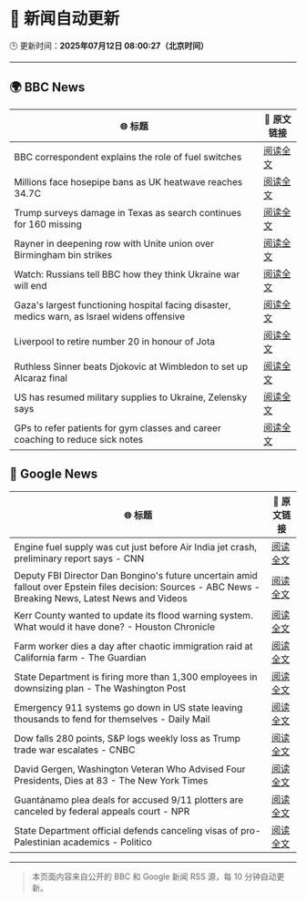 # 🧠 新闻自动更新

🕒 更新时间：**2025年07月12日 08:00:27（北京时间）**

---

## 🌍 BBC News

| 🌐 标题 | 🔗 原文链接 |
|--------|-------------|
| BBC correspondent explains the role of fuel switches | [阅读全文](https://www.bbc.com/news/videos/cx2vrdd5xkeo) |
| Millions face hosepipe bans as UK heatwave reaches 34.7C | [阅读全文](https://www.bbc.com/news/articles/crmv8x74ky9o) |
| Trump surveys damage in Texas as search continues for 160 missing | [阅读全文](https://www.bbc.com/news/articles/cr5vlp0pmdzo) |
| Rayner in deepening row with Unite union over Birmingham bin strikes | [阅读全文](https://www.bbc.com/news/articles/cx24de0d9rdo) |
| Watch: Russians tell BBC how they think Ukraine war will end | [阅读全文](https://www.bbc.com/news/videos/c1wp55wqq0lo) |
| Gaza's largest functioning hospital facing disaster, medics warn, as Israel widens offensive | [阅读全文](https://www.bbc.com/news/articles/cdx5zeywgrgo) |
| Liverpool to retire number 20 in honour of Jota | [阅读全文](https://www.bbc.com/sport/football/articles/cpqnwpxle79o) |
| Ruthless Sinner beats Djokovic at Wimbledon to set up Alcaraz final | [阅读全文](https://www.bbc.com/sport/tennis/articles/ckg52kr13ggo) |
| US has resumed military supplies to Ukraine, Zelensky says | [阅读全文](https://www.bbc.com/news/articles/crl04200dp4o) |
| GPs to refer patients for gym classes and career coaching to reduce sick notes | [阅读全文](https://www.bbc.com/news/articles/cwyx880d1w8o) |

## 📰 Google News

| 🌐 标题 | 🔗 原文链接 |
|--------|-------------|
| Engine fuel supply was cut just before Air India jet crash, preliminary report says - CNN | [阅读全文](https://news.google.com/rss/articles/CBMiekFVX3lxTE5ROFpCdnhCQzlNNW1OVTk1UkpfMjAwSGMzZ0NXTHRsT3RidWRVbExiS092enBORkRwNVNMR1Rjb18yRVEtM2NjMWpERGJPVVdlU05PcGJfMU9TWWtGcnBFOW9xUlFzUEFzMVZPdm9uMUROSS1iaVY5SjN30gF_QVVfeXFMUGlYd2tGbTBGek9SYkpqS090MmdBQnZ2cEI4UUIyd3FIVGVjWnA0bkx2WjZKNi1iTHZaVFNsQzJMbHlhXzVmQV80TkhfZ0NMX042WmtROGZwdzNJLWl5VTRfV3gtcloyc3NSOGVYdmFKaWpHY1dMYzZRR0dVaURGQQ?oc=5) |
| Deputy FBI Director Dan Bongino's future uncertain amid fallout over Epstein files decision: Sources - ABC News - Breaking News, Latest News and Videos | [阅读全文](https://news.google.com/rss/articles/CBMioAFBVV95cUxOc3VicFpMWElJdHJITDBjV01lOFdYeXhPZ0tPZGEwc1JubHRoaEJzME9Pd0txLTVpNkJsZmx1WDh1ekxIVGpQZVdQdjQwdXZ3N0JKZklOSWtWUTdlRHBGLVBWWmE5eWZXTW93WllqLU5JYUtXU2RmakhkbXFwZEI5WjZENF9jbi05cDVEMDR3R2ttNHlOeEJTa1M3NFRvNEhG0gGmAUFVX3lxTE1EV1BlNWhBU2pTckFfcjJUekFyOENMeF9mUmNOWnA4OEthWFJSLUxBUzNiYVhoU3ltNGhCREZFYkxRZ2dzdXprNjNoSW45VjRmYV9hU01kOWo2YkVtTWJFdS1ZZFM4R1VJNWR6N01wRHJpb2lrYkFPaU1VQUl0R3NZQWp5U2RkR29XN0hnQWFCUDV4ZEJuVE5Zb1dQaEp5SFRxU3o1WFE?oc=5) |
| Kerr County wanted to update its flood warning system. What would it have done? - Houston Chronicle | [阅读全文](https://news.google.com/rss/articles/CBMiqgFBVV95cUxNb28yU3ZVTzVnTTFPZjRYVnBoaTltOTJ3Q1NmWkJiLW00dlBRZEI3VFE0bE1IRTQxUnZEZzlqUk5rNzdENWVBNm9mQWRjRXg3NkE3U0VYVldUUzBzeGZkWWtxbkVDZXloTEc4VTlZTkRnMHdzU2NpUTJyR0VoTDdnRnRDWEdnWU9PTWFlclJ1elJFb1N6bFlVYWRwUGRMaTZ0ZEUxeVZUdFBVQQ?oc=5) |
| Farm worker dies a day after chaotic immigration raid at California farm - The Guardian | [阅读全文](https://news.google.com/rss/articles/CBMihwFBVV95cUxQZmVYRXNsR1huQzBudFQ4YWZoMThWOHRpbGhpTXlHaTNIZUFscXNDWWU0SXQ4MWdNSXJLR19PNlA4cTAzSGhiUVVXQ2NUazRSdmRtdExJLTZHMENDVUd2TUdlNUdxNERfT19EajFOQ0xHaHBNVHBfWE1abUdoZVl5T2pDRVBqR1k?oc=5) |
| State Department is firing more than 1,300 employees in downsizing plan - The Washington Post | [阅读全文](https://news.google.com/rss/articles/CBMimgFBVV95cUxNd29fVmFOUnJtdzdZalZhZ3doNkJWaXFHUjBIQzZoREd2TU1fRTlzTEpsTXA2Qm5XRExtdlJpYl9rQk9HakZhN0ZnNUlGQWNWX1ltalFxYmhqTUxWeE52cWt5emtwZ21uSVFPd0pheWVRVXZFQ1lXMWJOVUo5XzJJeVE1aXFwSUFrOXRCQkJMZ1IzNzhGcXlEYjVn?oc=5) |
| Emergency 911 systems go down in US state leaving thousands to fend for themselves - Daily Mail | [阅读全文](https://news.google.com/rss/articles/CBMinAFBVV95cUxOeTNGMXdqdnloVG9nNUc0Z3lFY1cwSjg1OVJaV1NGTXZ2cjdxMTIxYlQxZ29Pd251dnBmMl9TemZpek9DT1pyRzJvRl9UeWNnS2ZiVjIxQXF1NHltd0QwbC05VzhHUE1YeThYbW1uV0tZQkVxamZQMWYtM3I0VnJZVWRtdkc5TW16YlZGMklpOWJVM0FpUTczcGZmVEY?oc=5) |
| Dow falls 280 points, S&P logs weekly loss as Trump trade war escalates - CNBC | [阅读全文](https://news.google.com/rss/articles/CBMid0FVX3lxTE4xOTA5alhNNDVXTXlqVFVWYUhCN1ZvTjdlTUhfY2dXTDRvdkIwUjM2QThfZnhkajhPVExseDhvWER2RFhFUTVsNW9CaGxJSWk2dTQyeGVJMlpDRVpRRDkyekhtZDJra3V5SHd0VDNhU2R6RnEwY1F3?oc=5) |
| David Gergen, Washington Veteran Who Advised Four Presidents, Dies at 83 - The New York Times | [阅读全文](https://news.google.com/rss/articles/CBMieEFVX3lxTE1Yak1JTUNRUVA1dmQ4Mk9wV2MzUE9rVlFnc0pBSXdIVHhwOU9ON0tjUHFESlhURmllcWtncnpET1U0anJHem9IeGJrMFFGTkY1SDFjUldVaUg3WHRPUmp5VVE5Z2dmWjE5MXVKeEttOHp4NWNGLVRtdQ?oc=5) |
| Guantánamo plea deals for accused 9/11 plotters are canceled by federal appeals court - NPR | [阅读全文](https://news.google.com/rss/articles/CBMiiwFBVV95cUxPRGtYeXdVS0JISzZZUFZYTFU2UUFPWWNTazJIbHRFNmRrY3ZmbXlWOXpXUjJqTFM2SzlvZzZ5OUlaWUZXblVfMThKeDd4cG9uVVloSkU4cXM4UWVIM1pVTDlkOEFLVFpta1F6RVM2UmhYMGpLb0h5UnYtTkFMbTBEMXZlVUFucGlZbTNr?oc=5) |
| State Department official defends canceling visas of pro-Palestinian academics - Politico | [阅读全文](https://news.google.com/rss/articles/CBMimAFBVV95cUxOc182ZWxnTE1RMjVfaFh0N2I5by1aaU04UXVyTi05a0FJWnNRRFRZVDUzT0M4bExhRXQ3TEpiZ1ZLdlRERmxrWl81OS14dk84NmVwQWZnQU5xYm14TmhKNC1XakVxeG9zbTVNcHUxSi0zRjN6Yjc4R2phMFpVTGROYnNib1pZbEluVkFFWmxVZlFPbTZ0aXItNw?oc=5) |

---
> 本页面内容来自公开的 BBC 和 Google 新闻 RSS 源，每 10 分钟自动更新。